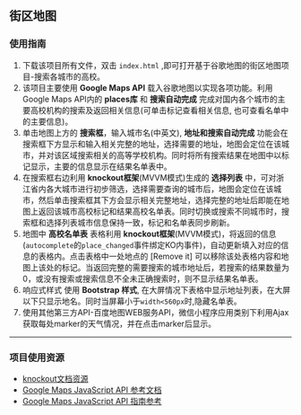 ## 街区地图

### 使用指南
  1. 下载该项目所有文件，双击 `index.html` ,即可打开基于谷歌地图的街区地图项目-搜索各城市的高校。
  2. 该项目主要使用 **Google Maps API** 载入谷歌地图以实现各项功能。利用Google Maps API内的 **places库** 和 **搜索自动完成** 完成对国内各个城市的主要高校机构的搜索及返回相关信息(可单击标记查看相关信息, 也可查看名单中的主要信息)。
  3. 单击地图上方的 **搜索框**，输入城市名(中英文), **地址和搜索自动完成** 功能会在搜索框下方显示和输入相关完整的地址，选择需要的地址，地图会定位在该城市，并对该区域搜索相关的高等学校机构。同时将所有搜索结果在地图中以标记显示，主要的信息显示在结果名单表中。
  4. 在搜索框右边利用 **knockout框架**(MVVM模式)生成的 **选择列表** 中，可对浙江省内各大城市进行初步筛选，选择需要查询的城市后，地图会定位在该城市，然后单击搜索框其下方会显示相关完整地址，选择完整的地址后即能在地图上返回该城市高校标记和结果高校名单表。同时切换或搜索不同城市时，搜索框和选择列表城市信息保持一致，标记和名单表同步刷新。
  5. 地图中 **高校名单表** 表格利用 **knockout框架**(MVVM模式)，将返回的信息(`autocomplete`的`place_changed`事件绑定KO内事件)，自动更新填入对应的信息的表格内。点击表格中一处地点的 [Remove it] 可以移除该处表格内容和地图上该处的标记。当返回完整的需要搜索的城市地址后，若搜索的结果数量为0，或没有搜索或搜索信息不全未正确搜索时，则不显示结果名单表。
  6. 响应式样式 使用 **Bootstrap 样式**, 在大屏情况下表格中显示地址列表，在大屏以下只显示地名。同时当屏幕小于`width<560px`时,隐藏名单表。
  7. 使用其他第三方API-百度地图WEB服务API，微信小程序应用类别下利用Ajax获取每处marker的天气情况，并在点击marker后显示。

----

### 项目使用资源
  * [knockout文档资源](http://knockoutjs.com/documentation/introduction.html)
  * [Google Maps JavaScript API 参考文档](https://developers.google.com/maps/documentation/javascript/reference)
  * [Google Maps JavaScript API 指南参考](https://developers.google.com/maps/documentation/javascript/tutorial)
